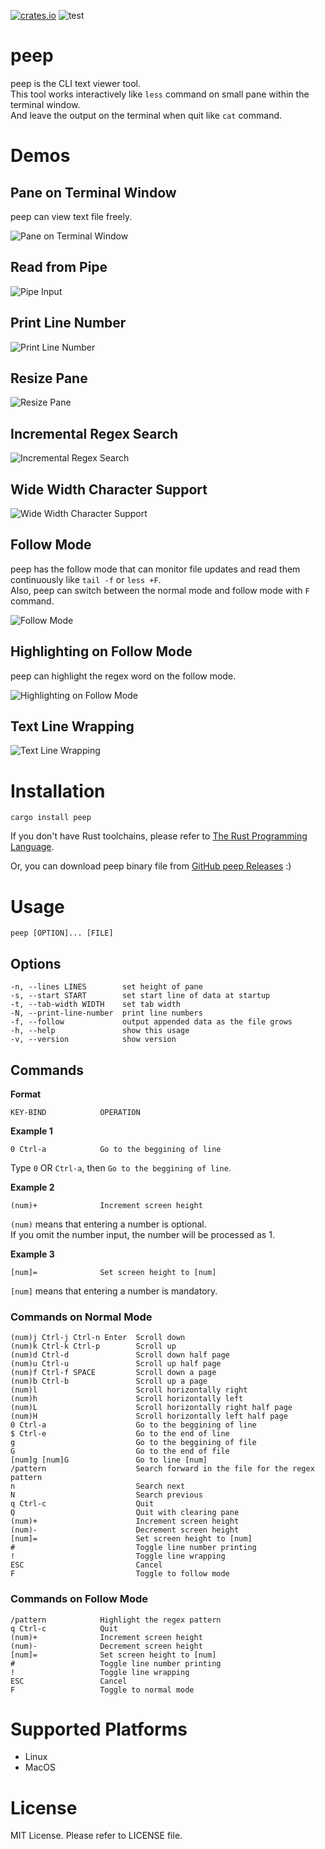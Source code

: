  [![crates.io](https://img.shields.io/crates/v/peep.svg)](https://crates.io/crates/peep)
 ![test](https://github.com/ryochack/peep/workflows/test/badge.svg)

# peep
peep is the CLI text viewer tool.  
This tool works interactively like `less` command on small pane within the terminal window.  
And leave the output on the terminal when quit like `cat` command.

# Demos
## Pane on Terminal Window
peep can view text file freely.

![Pane on Terminal Window](https://raw.githubusercontent.com/wiki/ryochack/peep/images/demo.gif)
## Read from Pipe
![Pipe Input](https://raw.githubusercontent.com/wiki/ryochack/peep/images/demo_pipe.gif)
## Print Line Number
![Print Line Number](https://raw.githubusercontent.com/wiki/ryochack/peep/images/demo_linenumber.gif)
## Resize Pane
![Resize Pane](https://raw.githubusercontent.com/wiki/ryochack/peep/images/demo_resize.gif)
## Incremental Regex Search
![Incremental Regex Search](https://raw.githubusercontent.com/wiki/ryochack/peep/images/demo_incsearch.gif)
## Wide Width Character Support
![Wide Width Character Support](https://raw.githubusercontent.com/wiki/ryochack/peep/images/demo_wide_width_chars.gif)
## Follow Mode
peep has the follow mode that can monitor file updates and read them continuously like `tail -f` or `less +F`.  
Also, peep can switch between the normal mode and follow mode with `F` command.

![Follow Mode](https://raw.githubusercontent.com/wiki/ryochack/peep/images/demo_follow.gif)
## Highlighting on Follow Mode
peep can highlight the regex word on the follow mode.

![Highlighting on Follow Mode](https://raw.githubusercontent.com/wiki/ryochack/peep/images/demo_follow_hl.gif)
## Text Line Wrapping

![Text Line Wrapping](https://raw.githubusercontent.com/wiki/ryochack/peep/images/demo_wrapping.gif)

# Installation
```shell
cargo install peep
```

If you don't have Rust toolchains, please refer to [The Rust Programming Language](https://www.rust-lang.org/).

Or, you can download peep binary file from [GitHub peep Releases](https://github.com/ryochack/peep/releases) :)

# Usage
```shell
peep [OPTION]... [FILE]
```

## Options
```
-n, --lines LINES        set height of pane
-s, --start START        set start line of data at startup
-t, --tab-width WIDTH    set tab width
-N, --print-line-number  print line numbers
-f, --follow             output appended data as the file grows
-h, --help               show this usage
-v, --version            show version
```

## Commands
**Format**  

```
KEY-BIND            OPERATION
```

**Example 1**  

```
0 Ctrl-a            Go to the beggining of line
```
Type `0` OR `Ctrl-a`, then `Go to the beggining of line`.

**Example 2**  

```
(num)+              Increment screen height
```
`(num)` means that entering a number is optional.  
If you omit the number input, the number will be processed as 1.

**Example 3**  

```
[num]=              Set screen height to [num]
```
`[num]` means that entering a number is mandatory.


### Commands on Normal Mode
```
(num)j Ctrl-j Ctrl-n Enter  Scroll down
(num)k Ctrl-k Ctrl-p        Scroll up
(num)d Ctrl-d               Scroll down half page
(num)u Ctrl-u               Scroll up half page
(num)f Ctrl-f SPACE         Scroll down a page
(num)b Ctrl-b               Scroll up a page
(num)l                      Scroll horizontally right
(num)h                      Scroll horizontally left
(num)L                      Scroll horizontally right half page
(num)H                      Scroll horizontally left half page
0 Ctrl-a                    Go to the beggining of line
$ Ctrl-e                    Go to the end of line
g                           Go to the beggining of file
G                           Go to the end of file
[num]g [num]G               Go to line [num]
/pattern                    Search forward in the file for the regex pattern
n                           Search next
N                           Search previous
q Ctrl-c                    Quit
Q                           Quit with clearing pane
(num)+                      Increment screen height
(num)-                      Decrement screen height
[num]=                      Set screen height to [num]
#                           Toggle line number printing
!                           Toggle line wrapping
ESC                         Cancel
F                           Toggle to follow mode
```

### Commands on Follow Mode
```
/pattern            Highlight the regex pattern
q Ctrl-c            Quit
(num)+              Increment screen height
(num)-              Decrement screen height
[num]=              Set screen height to [num]
#                   Toggle line number printing
!                   Toggle line wrapping
ESC                 Cancel
F                   Toggle to normal mode
```

# Supported Platforms
- Linux
- MacOS

# License
MIT License.
Please refer to LICENSE file.
